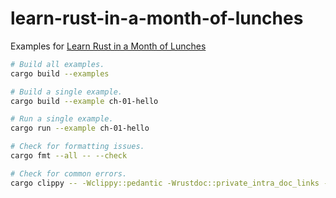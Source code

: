 # learn-rust-in-a-month-of-lunches

Examples for [Learn Rust in a Month of Lunches](https://www.manning.com/books/learn-rust-in-a-month-of-lunches)

```bash
# Build all examples.
cargo build --examples

# Build a single example.
cargo build --example ch-01-hello

# Run a single example.
cargo run --example ch-01-hello
```

```bash
# Check for formatting issues.
cargo fmt --all -- --check

# Check for common errors.
cargo clippy -- -Wclippy::pedantic -Wrustdoc::private_intra_doc_links -Wrustdoc::broken-intra-doc-links -Aclippy::single-match-else -Aclippy::default-trait-access -Aclippy::missing-panics-doc -Wclippy::missing-errors-doc
```